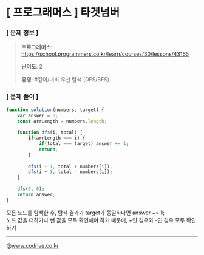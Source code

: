 # [ 프로그래머스 ] 타겟넘버

### [ 문제 정보 ]
> **프로그래머스**: https://school.programmers.co.kr/learn/courses/30/lessons/43165
> 
> **난이도**: 2
>
> **유형**: #깊이/너비 우선 탐색 (DFS/BFS)


### [ 문제 풀이 ]
```JavaScript
function solution(numbers, target) {
    var answer = 0;
    const arrLength = numbers.length;
    
    function dfs(i, total) {
        if(arrLength === i) {
            if(total === target) answer += 1;
            return;
        }
        
        dfs(i + 1, total + numbers[i]);
        dfs(i + 1, total - numbers[i]);
    }
    
    dfs(0, 0);
    return answer;
}
```
모든 노드를 탐색한 후, 탐색 결과가 target과 동일하다면 answer += 1;<br>노드 값을 더하거나 뺀 값을 모두 확인해야 하기 때문에, +인 경우와 -인 경우 모두 확인하기


---
@www.codrive.co.kr